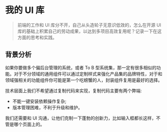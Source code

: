 # 我的 UI 库

> 前端的工作和 UI 库分不开，自己从头造轮子无意识低效的，怎么在开源 UI 库的基础上积累自己的劳动成果，以达到多项目高效复用呢？记录一下在这方面的思考和实践。

## 背景分析

如果你要做多个偏后台管理的系统，或者 To B 型系统集，那一定有很多相似的功能。对于不分领域的通用组件可以通过定制样式来强化产品集的品牌特性，对于和领域强相关的功能组件你可能是第一个吃螃蟹的人，封装组件复用是最好的选择。

技术层面上我们不希望通过复制代码来实现，复制代码主要有两个弊端:
- 不能一键安装依赖操作复杂;
- 版本管理困难，不利于升级和维护。

我们还需要和 UI 沟通，让他们克制一下蓬勃的创新力，比如输入框都长这样，不管是哪个页面上的。
